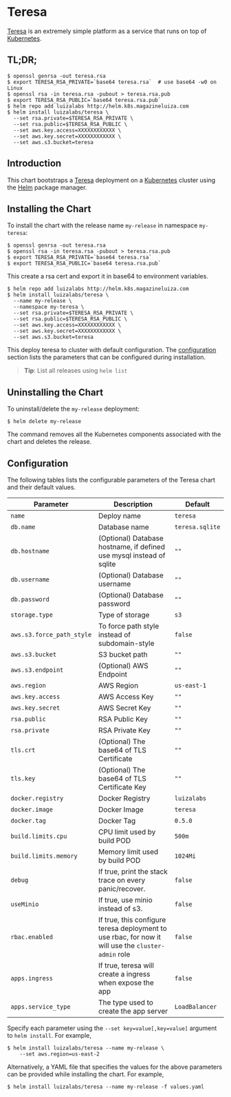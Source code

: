 # Teresa

[Teresa](https://github.com/luizalabs/teresa) is an extremely simple platform as a service that runs on top of [Kubernetes](https://github.com/kubernetes/kubernetes).

## TL;DR;

```console
$ openssl genrsa -out teresa.rsa
$ export TERESA_RSA_PRIVATE=`base64 teresa.rsa`  # use base64 -w0 on Linux
$ openssl rsa -in teresa.rsa -pubout > teresa.rsa.pub
$ export TERESA_RSA_PUBLIC=`base64 teresa.rsa.pub`
$ helm repo add luizalabs http://helm.k8s.magazineluiza.com
$ helm install luizalabs/teresa \
  --set rsa.private=$TERESA_RSA_PRIVATE \
  --set rsa.public=$TERESA_RSA_PUBLIC \
  --set aws.key.access=XXXXXXXXXXXX \
  --set aws.key.secret=XXXXXXXXXXXX \
  --set aws.s3.bucket=teresa
```

## Introduction

This chart bootstraps a [Teresa](https://github.com/luizalabs/teresa) deployment on a [Kubernetes](http://kubernetes.io) cluster using the [Helm](https://helm.sh) package manager.


## Installing the Chart
To install the chart with the release name `my-release` in namespace `my-teresa`:


```console
$ openssl genrsa -out teresa.rsa
$ openssl rsa -in teresa.rsa -pubout > teresa.rsa.pub
$ export TERESA_RSA_PRIVATE=`base64 teresa.rsa`
$ export TERESA_RSA_PUBLIC=`base64 teresa.rsa.pub`

```
This create a rsa cert and export it in base64 to environment variables.

```console
$ helm repo add luizalabs http://helm.k8s.magazineluiza.com
$ helm install luizalabs/teresa \
  --name my-release \
  --namespace my-teresa \
  --set rsa.private=$TERESA_RSA_PRIVATE \
  --set rsa.public=$TERESA_RSA_PUBLIC \
  --set aws.key.access=XXXXXXXXXXXX \
  --set aws.key.secret=XXXXXXXXXXXX \
  --set aws.s3.bucket=teresa
```
This deploy teresa to cluster with default configuration.
The [configuration](#configuration) section lists the parameters that can be configured during installation.

> **Tip**: List all releases using `helm list`

## Uninstalling the Chart

To uninstall/delete the `my-release` deployment:

```console
$ helm delete my-release
```

The command removes all the Kubernetes components associated with the chart and deletes the release.

## Configuration

The following tables lists the configurable parameters of the Teresa chart and their default values.

Parameter | Description | Default
--------- | ----------- | -------
`name` | Deploy name | `teresa`
`db.name` | Database name | `teresa.sqlite`
`db.hostname`| (Optional) Database hostname, if defined use mysql instead of sqlite| `""`
`db.username` | (Optional) Database username | `""`
`db.password` | (Optional) Database password | `""`
`storage.type` | Type of storage | `s3`
`aws.s3.force_path_style` | To force path style instead of subdomain-style | `false`
`aws.s3.bucket` | S3 bucket path | `""`
`aws.s3.endpoint` | (Optional) AWS Endpoint | `""`
`aws.region` | AWS Region | `us-east-1`
`aws.key.access` | AWS Access Key | `""`
`aws.key.secret` | AWS Secret Key | `""`
`rsa.public` | RSA Public Key | `""`
`rsa.private` | RSA Private Key | `""`
`tls.crt` | (Optional) The base64 of TLS Certificate | `""`
`tls.key` | (Optional) The base64 of TLS Certificate Key | `""`
`docker.registry` | Docker Registry | `luizalabs` 
`docker.image` | Docker Image | `teresa`
`docker.tag` | Docker Tag | `0.5.0`
`build.limits.cpu` | CPU limit used by build POD  | `500m`
`build.limits.memory` | Memory limit used by build POD | `1024Mi`
`debug` | If true, print the stack trace on every panic/recover. | `false`
`useMinio` | If true, use minio instead of s3. | `false`
`rbac.enabled` | If true, this configure teresa deployment to use rbac, for now it will use the `cluster-admin` role | `false`
`apps.ingress` | If true, teresa will create a ingress when expose the app | `false`
`apps.service_type` | The type used to create the app server | `LoadBalancer`

Specify each parameter using the `--set key=value[,key=value]` argument to `helm install`. For example,

```console
$ helm install luizalabs/teresa --name my-release \
    --set aws.region=us-east-2
```

Alternatively, a YAML file that specifies the values for the above parameters can be provided while installing the chart. For example,

```console
$ helm install luizalabs/teresa --name my-release -f values.yaml
```
